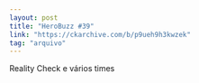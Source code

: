 ```yaml
---
layout: post
title: "HeroBuzz #39"
link: "https://ckarchive.com/b/p9ueh9h3kwzek"
tag: "arquivo"
---
```

Reality Check e vários times